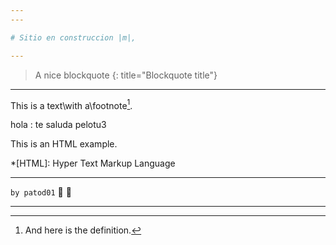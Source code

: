 ```yaml
---
---

# Sitio en construccion |m|,

---
```


> A nice blockquote
{: title="Blockquote title"}

---

This is a text\with a\footnote[^n].

hola
: te saluda pelotu3

This is an HTML
example.

*[HTML]: Hyper Text Markup Language

[^n]: And here is the definition.

---

<span style="text-align: right;"> `by patod01` :ghost: :ghost: </span>

---
